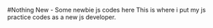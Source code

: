 #Nothing New - Some newbie js codes here
This  is where i put  my js practice codes as a new js developer.
